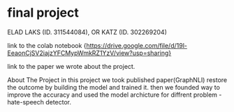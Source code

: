# final project

ELAD LAKS (ID. 311544084), OR KATZ (ID. 302269204)

link to the colab notebook 
{https://drive.google.com/file/d/19l-EeaonCjSV2iajzYFCMypWmkRZ1YzV/view?usp=sharing}

link to the paper we wrote about the project.

About The Project
in this project we took published paper(GraphNLI) restore the outcome by building the model and trained it. 
then we founded way to improve the accuracy and used the model archicture for diffrent problem - hate-speech detector. 

